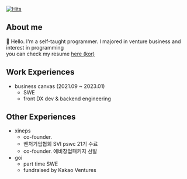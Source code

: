 [![Hits](https://hits.seeyoufarm.com/api/count/incr/badge.svg?url=https%3A%2F%2Fgithub.com%2FDarrenKwonDev)](https://hits.seeyoufarm.com)  

<!--
# [![Top Langs](https://github-readme-stats.vercel.app/api/top-langs/?username=DarrenKwonDev&layout=compact)](https://github.com/DarrenKwonDev)  
-->

## About me

👋 Hello. I'm a self-taught programmer. I majored in venture business and interest in programming  
you can check my resume [here (kor) ](https://github.com/DarrenKwonDev/resume/blob/master/%EA%B6%8C%EC%88%98%ED%9B%88.korean.resume.pdf)

## Work Experiences

- business canvas (2021.09 ~ 2023.01)
  - SWE
  - front DX dev & backend engineering

## Other Experiences

- xineps
  - co-founder.
  - 벤처기업협회 SVI pswc 21기 수료  
  - co-founder. 예비창업패키지 선발   
- goi
  - part time SWE
  - fundraised by Kakao Ventures  
